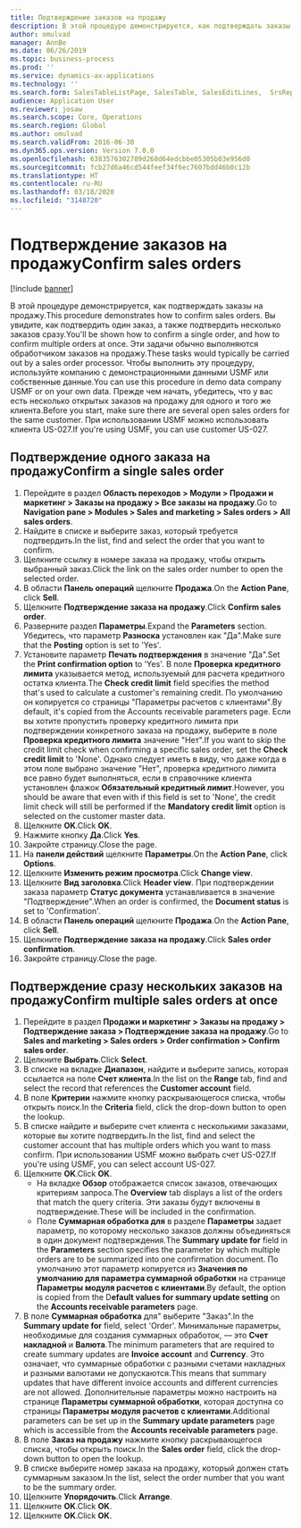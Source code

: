```yaml
---
title: Подтверждение заказов на продажу
description: В этой процедуре демонстрируется, как подтверждать заказы на продажу.
author: omulvad
manager: AnnBe
ms.date: 06/26/2019
ms.topic: business-process
ms.prod: ''
ms.service: dynamics-ax-applications
ms.technology: ''
ms.search.form: SalesTableListPage, SalesTable, SalesEditLines,  SrsReportViewerForm, CustConfirmJournal, SysQueryForm, SysQueryFieldLookUp, SysLookup, SalesParmIdLookup
audience: Application User
ms.reviewer: josaw
ms.search.scope: Core, Operations
ms.search.region: Global
ms.author: omulvad
ms.search.validFrom: 2016-06-30
ms.dyn365.ops.version: Version 7.0.0
ms.openlocfilehash: 6383576302789d268d64edcbbe05305b03e956d0
ms.sourcegitcommit: fcb27d6a46cd544feef34f6ec7607bdd46b0c12b
ms.translationtype: HT
ms.contentlocale: ru-RU
ms.lasthandoff: 03/18/2020
ms.locfileid: "3148720"
---
```

# <a name="confirm-sales-orders"></a><span data-ttu-id="83508-103">Подтверждение заказов на продажу</span><span class="sxs-lookup"><span data-stu-id="83508-103">Confirm sales orders</span></span>

[!include [banner](../../includes/banner.md)]

<span data-ttu-id="83508-104">В этой процедуре демонстрируется, как подтверждать заказы на продажу.</span><span class="sxs-lookup"><span data-stu-id="83508-104">This procedure demonstrates how to confirm sales orders.</span></span> <span data-ttu-id="83508-105">Вы увидите, как подтвердить один заказ, а также подтвердить несколько заказов сразу.</span><span class="sxs-lookup"><span data-stu-id="83508-105">You'll be shown how to confirm a single order, and how to confirm multiple orders at once.</span></span> <span data-ttu-id="83508-106">Эти задачи обычно выполняются обработчиком заказов на продажу.</span><span class="sxs-lookup"><span data-stu-id="83508-106">These tasks would typically be carried out by a sales order processor.</span></span> <span data-ttu-id="83508-107">Чтобы выполнить эту процедуру, используйте компанию с демонстрационными данными USMF или собственные данные.</span><span class="sxs-lookup"><span data-stu-id="83508-107">You can use this procedure in demo data company USMF or on your own data.</span></span> <span data-ttu-id="83508-108">Прежде чем начать, убедитесь, что у вас есть несколько открытых заказов на продажу для одного и того же клиента.</span><span class="sxs-lookup"><span data-stu-id="83508-108">Before you start, make sure there are several open sales orders for the same customer.</span></span> <span data-ttu-id="83508-109">При использовании USMF можно использовать клиента US-027.</span><span class="sxs-lookup"><span data-stu-id="83508-109">If you're using USMF, you can use customer US-027.</span></span>


## <a name="confirm-a-single-sales-order"></a><span data-ttu-id="83508-110">Подтверждение одного заказа на продажу</span><span class="sxs-lookup"><span data-stu-id="83508-110">Confirm a single sales order</span></span>
1. <span data-ttu-id="83508-111">Перейдите в раздел **Область переходов > Модули > Продажи и маркетинг > Заказы на продажу > Все заказы на продажу**.</span><span class="sxs-lookup"><span data-stu-id="83508-111">Go to **Navigation pane > Modules > Sales and marketing > Sales orders > All sales orders**.</span></span>
2. <span data-ttu-id="83508-112">Найдите в списке и выберите заказ, который требуется подтвердить.</span><span class="sxs-lookup"><span data-stu-id="83508-112">In the list, find and select the order that you want to confirm.</span></span>
3. <span data-ttu-id="83508-113">Щелкните ссылку в номере заказа на продажу, чтобы открыть выбранный заказ.</span><span class="sxs-lookup"><span data-stu-id="83508-113">Click the link on the sales order number to open the selected order.</span></span>
4. <span data-ttu-id="83508-114">В области **Панель операций** щелкните **Продажа**.</span><span class="sxs-lookup"><span data-stu-id="83508-114">On the **Action Pane**, click **Sell**.</span></span>
5. <span data-ttu-id="83508-115">Щелкните **Подтверждение заказа на продажу**.</span><span class="sxs-lookup"><span data-stu-id="83508-115">Click **Confirm sales order**.</span></span>
6. <span data-ttu-id="83508-116">Разверните раздел **Параметры**.</span><span class="sxs-lookup"><span data-stu-id="83508-116">Expand the **Parameters** section.</span></span> <span data-ttu-id="83508-117">Убедитесь, что параметр **Разноска** установлен как "Да".</span><span class="sxs-lookup"><span data-stu-id="83508-117">Make sure that the **Posting** option is set to 'Yes'.</span></span>  
7. <span data-ttu-id="83508-118">Установите параметр **Печать подтверждения** в значение "Да".</span><span class="sxs-lookup"><span data-stu-id="83508-118">Set the **Print confirmation option** to 'Yes'.</span></span> <span data-ttu-id="83508-119">В поле **Проверка кредитного лимита** указывается метод, используемый для расчета кредитного остатка клиента.</span><span class="sxs-lookup"><span data-stu-id="83508-119">The **Check credit limit** field specifies the method that's used to calculate a customer's remaining credit.</span></span> <span data-ttu-id="83508-120">По умолчанию он копируется со страницы "Параметры расчетов с клиентами".</span><span class="sxs-lookup"><span data-stu-id="83508-120">By default, it's copied from the Accounts receivable parameters page.</span></span> <span data-ttu-id="83508-121">Если вы хотите пропустить проверку кредитного лимита при подтверждении конкретного заказа на продажу, выберите в поле **Проверка кредитного лимита** значение "Нет".</span><span class="sxs-lookup"><span data-stu-id="83508-121">If you want to skip the credit limit check when confirming a specific sales order, set the **Check credit limit** to 'None'.</span></span> <span data-ttu-id="83508-122">Однако следует иметь в виду, что даже когда в этом поле выбрано значение "Нет", проверка кредитного лимита все равно будет выполняться, если в справочнике клиента установлен флажок **Обязательный кредитный лимит**.</span><span class="sxs-lookup"><span data-stu-id="83508-122">However, you should be aware that even with if this field is set to 'None', the credit limit check will still be performed if the **Mandatory credit limit** option is selected on the customer master data.</span></span> 
8. <span data-ttu-id="83508-123">Щелкните **OK**.</span><span class="sxs-lookup"><span data-stu-id="83508-123">Click **OK**.</span></span>
9. <span data-ttu-id="83508-124">Нажмите кнопку **Да**.</span><span class="sxs-lookup"><span data-stu-id="83508-124">Click **Yes**.</span></span>
10. <span data-ttu-id="83508-125">Закройте страницу.</span><span class="sxs-lookup"><span data-stu-id="83508-125">Close the page.</span></span>
11. <span data-ttu-id="83508-126">На **панели действий** щелкните **Параметры**.</span><span class="sxs-lookup"><span data-stu-id="83508-126">On the **Action Pane**, click **Options**.</span></span>
12. <span data-ttu-id="83508-127">Щелкните **Изменить режим просмотра**.</span><span class="sxs-lookup"><span data-stu-id="83508-127">Click **Change view**.</span></span>
13. <span data-ttu-id="83508-128">Щелкните **Вид заголовка**.</span><span class="sxs-lookup"><span data-stu-id="83508-128">Click **Header view**.</span></span> <span data-ttu-id="83508-129">При подтверждении заказа параметр **Статус документа** устанавливается в значение "Подтверждение".</span><span class="sxs-lookup"><span data-stu-id="83508-129">When an order is confirmed, the **Document status** is set to 'Confirmation'.</span></span> 
14. <span data-ttu-id="83508-130">В области **Панель операций** щелкните **Продажа**.</span><span class="sxs-lookup"><span data-stu-id="83508-130">On the **Action Pane**, click **Sell**.</span></span>
15. <span data-ttu-id="83508-131">Щелкните **Подтверждение заказа на продажу**.</span><span class="sxs-lookup"><span data-stu-id="83508-131">Click **Sales order confirmation**.</span></span>
16. <span data-ttu-id="83508-132">Закройте страницу.</span><span class="sxs-lookup"><span data-stu-id="83508-132">Close the page.</span></span>

## <a name="confirm-multiple-sales-orders-at-once"></a><span data-ttu-id="83508-133">Подтверждение сразу нескольких заказов на продажу</span><span class="sxs-lookup"><span data-stu-id="83508-133">Confirm multiple sales orders at once</span></span>
1. <span data-ttu-id="83508-134">Перейдите в раздел **Продажи и маркетинг > Заказы на продажу > Подтверждение заказа > Подтверждение заказа на продажу**.</span><span class="sxs-lookup"><span data-stu-id="83508-134">Go to **Sales and marketing > Sales orders > Order confirmation > Confirm sales order**.</span></span>
2. <span data-ttu-id="83508-135">Щелкните **Выбрать**.</span><span class="sxs-lookup"><span data-stu-id="83508-135">Click **Select**.</span></span>
3. <span data-ttu-id="83508-136">В списке на вкладке **Диапазон**, найдите и выберите запись, которая ссылается на поле **Счет клиента**.</span><span class="sxs-lookup"><span data-stu-id="83508-136">In the list on the **Range** tab, find and select the record that references the **Customer account** field.</span></span>
4. <span data-ttu-id="83508-137">В поле **Критерии** нажмите кнопку раскрывающегося списка, чтобы открыть поиск.</span><span class="sxs-lookup"><span data-stu-id="83508-137">In the **Criteria** field, click the drop-down button to open the lookup.</span></span>
5. <span data-ttu-id="83508-138">В списке найдите и выберите счет клиента с несколькими заказами, которые вы хотите подтвердить.</span><span class="sxs-lookup"><span data-stu-id="83508-138">In the list, find and select the customer account that has multiple orders which you want to mass confirm.</span></span> <span data-ttu-id="83508-139">При использовании USMF можно выбрать счет US-027.</span><span class="sxs-lookup"><span data-stu-id="83508-139">If you're using USMF, you can select account US-027.</span></span>  
6. <span data-ttu-id="83508-140">Щелкните **OK**.</span><span class="sxs-lookup"><span data-stu-id="83508-140">Click **OK**.</span></span>
    - <span data-ttu-id="83508-141">На вкладке **Обзор** отображается список заказов, отвечающих критериям запроса.</span><span class="sxs-lookup"><span data-stu-id="83508-141">The **Overview** tab displays a list of the orders that match the query criteria.</span></span> <span data-ttu-id="83508-142">Эти заказы будут включены в подтверждение.</span><span class="sxs-lookup"><span data-stu-id="83508-142">These will be included in the confirmation.</span></span>  
    - <span data-ttu-id="83508-143">Поле **Суммарная обработка для** в разделе **Параметры** задает параметр, по которому несколько заказов должны объединяться в один документ подтверждения.</span><span class="sxs-lookup"><span data-stu-id="83508-143">The **Summary update for** field in the **Parameters** section specifies the parameter by which multiple orders are to be summarized into one confirmation document.</span></span> <span data-ttu-id="83508-144">По умолчанию этот параметр копируется из **Значения по умолчанию для параметра суммарной обработки** на странице **Параметры модуля расчетов с клиентами**.</span><span class="sxs-lookup"><span data-stu-id="83508-144">By default, the option is copied from the D**efault values for summary update setting** on the **Accounts receivable parameters** page.</span></span>  
7. <span data-ttu-id="83508-145">В поле **Суммарная обработка** для" выберите "Заказ".</span><span class="sxs-lookup"><span data-stu-id="83508-145">In the **Summary update for** field, select 'Order'.</span></span> <span data-ttu-id="83508-146">Минимальные параметры, необходимые для создания суммарных обработок, — это **Счет накладной** и **Валюта**.</span><span class="sxs-lookup"><span data-stu-id="83508-146">The minimum parameters that are required to create summary updates are **Invoice account** and **Currency**.</span></span> <span data-ttu-id="83508-147">Это означает, что суммарные обработки с разными счетами накладных и разными валютами не допускаются.</span><span class="sxs-lookup"><span data-stu-id="83508-147">This means that summary updates that have different invoice accounts and different currencies are not allowed.</span></span> <span data-ttu-id="83508-148">Дополнительные параметры можно настроить на странице **Параметры суммарной обработки**, которая доступна со страницы **Параметры модуля расчетов с клиентами**.</span><span class="sxs-lookup"><span data-stu-id="83508-148">Additional parameters can be set up in the **Summary update parameters** page which is accessible from the **Accounts receivable parameters** page.</span></span> 
8. <span data-ttu-id="83508-149">В поле **Заказ на продажу** нажмите кнопку раскрывающегося списка, чтобы открыть поиск.</span><span class="sxs-lookup"><span data-stu-id="83508-149">In the **Sales order** field, click the drop-down button to open the lookup.</span></span>
9. <span data-ttu-id="83508-150">В списке выберите номер заказа на продажу, который должен стать суммарным заказом.</span><span class="sxs-lookup"><span data-stu-id="83508-150">In the list, select the order number that you want to be the summary order.</span></span>
10. <span data-ttu-id="83508-151">Щелкните **Упорядочить**.</span><span class="sxs-lookup"><span data-stu-id="83508-151">Click **Arrange**.</span></span>
11. <span data-ttu-id="83508-152">Щелкните **OK**.</span><span class="sxs-lookup"><span data-stu-id="83508-152">Click **OK**.</span></span>
12. <span data-ttu-id="83508-153">Щелкните **OK**.</span><span class="sxs-lookup"><span data-stu-id="83508-153">Click **OK**.</span></span>

